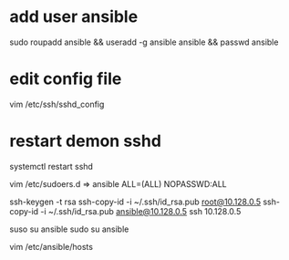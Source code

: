 # add user ansible
sudo roupadd ansible && useradd -g ansible ansible && passwd ansible

# edit config file
vim /etc/ssh/sshd_config

# restart demon sshd
systemctl restart sshd


vim /etc/sudoers.d
=> ansible ALL=(ALL) NOPASSWD:ALL

ssh-keygen -t rsa
ssh-copy-id -i ~/.ssh/id_rsa.pub root@10.128.0.5
ssh-copy-id -i ~/.ssh/id_rsa.pub ansible@10.128.0.5
ssh 10.128.0.5

suso su ansible
sudo su ansible

vim /etc/ansible/hosts


